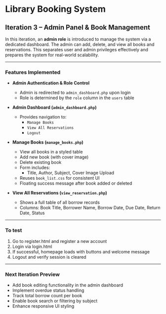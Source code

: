 # Library Booking System  
## Iteration 3 – Admin Panel & Book Management

In this iteration, an **admin role** is introduced to manage the system via a dedicated dashboard. The admin can add, delete, and view all books and reservations. This separates user and admin privileges effectively and prepares the system for real-world scalability.

---

### Features Implemented

- **Admin Authentication & Role Control**
  - Admin is redirected to `admin_dashboard.php` upon login
  - Role is determined by the `role` column in the `users` table

- **Admin Dashboard (`admin_dashboard.php`)**
  - Provides navigation to:
    - `Manage Books`
    - `View All Reservations`
    - `Logout`

- **Manage Books (`manage_books.php`)**
  - View all books in a styled table
  - Add new book (with cover image)
  - Delete existing book
  - Form includes:
    - Title, Author, Subject, Cover Image Upload
  - Reuses `book_list.css` for consistent UI
  - Floating success message after book added or deleted

- **View All Reservations (`view_reservation.php`)**
  - Shows a full table of all borrow records
  - Columns: Book Title, Borrower Name, Borrow Date, Due Date, Return Date, Status

---

### To test
1. Go to register.html and register a new account
2. Login via login.html
3. If successful, homepage loads with buttons and welcome message
4. Logout and verify session is cleared

---

### Next Iteration Preview
- Add book editing functionality in the admin dashboard
- Implement overdue status handling
- Track total borrow count per book
- Enable book search or filtering by subject
- Enhance responsive UI styling